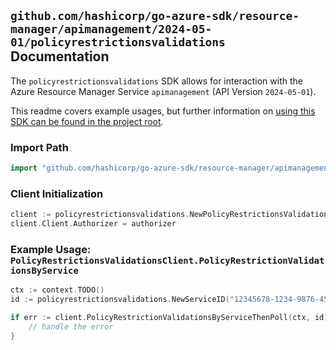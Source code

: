 
## `github.com/hashicorp/go-azure-sdk/resource-manager/apimanagement/2024-05-01/policyrestrictionsvalidations` Documentation

The `policyrestrictionsvalidations` SDK allows for interaction with the Azure Resource Manager Service `apimanagement` (API Version `2024-05-01`).

This readme covers example usages, but further information on [using this SDK can be found in the project root](https://github.com/hashicorp/go-azure-sdk/tree/main/docs).

### Import Path

```go
import "github.com/hashicorp/go-azure-sdk/resource-manager/apimanagement/2024-05-01/policyrestrictionsvalidations"
```


### Client Initialization

```go
client := policyrestrictionsvalidations.NewPolicyRestrictionsValidationsClientWithBaseURI("https://management.azure.com")
client.Client.Authorizer = authorizer
```


### Example Usage: `PolicyRestrictionsValidationsClient.PolicyRestrictionValidationsByService`

```go
ctx := context.TODO()
id := policyrestrictionsvalidations.NewServiceID("12345678-1234-9876-4563-123456789012", "example-resource-group", "serviceValue")

if err := client.PolicyRestrictionValidationsByServiceThenPoll(ctx, id); err != nil {
	// handle the error
}
```
